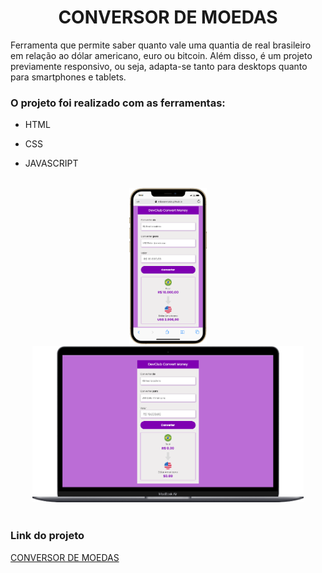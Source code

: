 <h1 align="center">CONVERSOR DE MOEDAS</h1>

<p>Ferramenta que permite saber quanto vale uma quantia de real brasileiro em
relação ao dólar americano, euro ou bitcoin. Além disso, é um projeto previamente responsivo, ou seja, adapta-se tanto para desktops quanto para smartphones e tablets.</p>


<h3>O projeto foi realizado com as ferramentas:</h3>

<ul>
<li>HTML</li>
</ul>

<ul>
<li>CSS</li>
</ul>

<ul>
<li>JAVASCRIPT</li>
</ul>
<br>

<div align="center">
<img height="250px" src="./assets/mobile (4).png">
<img height="250px" src="./assets/mobile (5).png">

</div>
<br>

<h3>Link do projeto</h3>
<a href="https://mikasampaio.github.io/CONVERSOR-DE-MOEDAS/">CONVERSOR DE MOEDAS</a>
